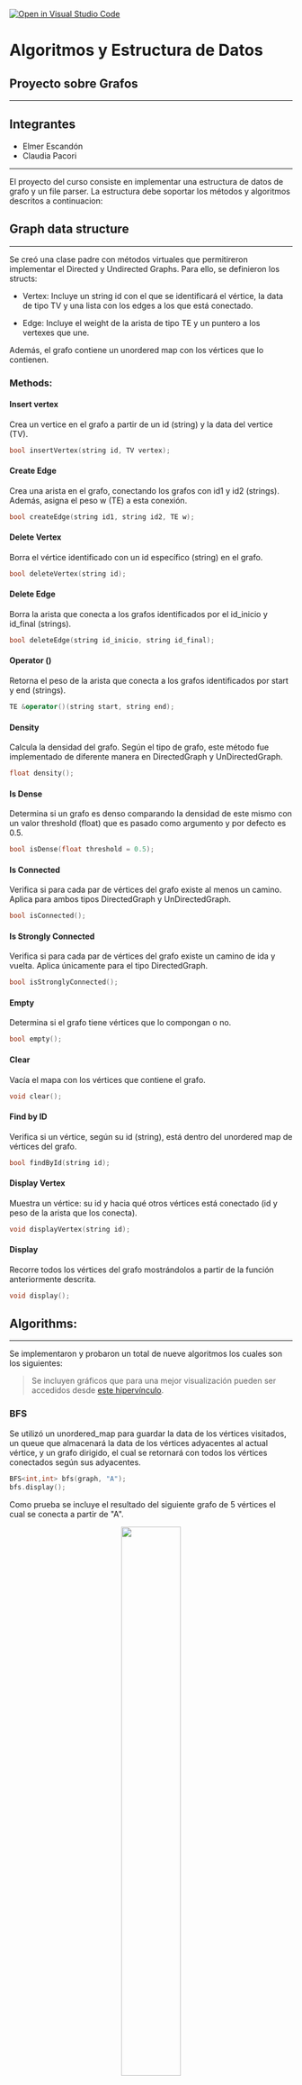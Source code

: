 [![Open in Visual Studio Code](https://classroom.github.com/assets/open-in-vscode-f059dc9a6f8d3a56e377f745f24479a46679e63a5d9fe6f495e02850cd0d8118.svg)](https://classroom.github.com/online_ide?assignment_repo_id=6958497&assignment_repo_type=AssignmentRepo)
# Algoritmos y Estructura de Datos
## Proyecto sobre Grafos
--------

## Integrantes
- Elmer Escandón
- Claudia Pacori

----


El proyecto del curso consiste en implementar una estructura de datos de grafo y un file parser. La estructura debe soportar los métodos y algoritmos descritos a continuacion:  



## Graph data structure
-----
Se creó una clase padre con métodos virtuales que permitireron implementar el Directed y Undirected Graphs. Para ello, se definieron los structs:

* Vertex: Incluye un string id con el que se identificará el vértice, la data de tipo TV y una lista con los edges a los que está conectado.

* Edge: Incluye el weight de la arista de tipo TE y un puntero a los vertexes que une.

Además, el grafo contiene un unordered map con los vértices que lo contienen.

### Methods:
#### Insert vertex
Crea un vertice en el grafo a partir de un id (string) y la data del vertice (TV).
```cpp
bool insertVertex(string id, TV vertex);
```
#### Create Edge
Crea una arista en el grafo, conectando los grafos con id1 y id2 (strings). Además, asigna el peso w (TE) a esta conexión.
```cpp
bool createEdge(string id1, string id2, TE w);
```
#### Delete Vertex
Borra el vértice identificado con un id específico (string) en el grafo.
```cpp
bool deleteVertex(string id);
```
#### Delete Edge
Borra la arista que conecta a los grafos identificados por el id_inicio y id_final (strings).
```cpp
bool deleteEdge(string id_inicio, string id_final);
```
#### Operator ()
Retorna el peso de la arista que conecta a los grafos identificados por start y end (strings).
```cpp
TE &operator()(string start, string end);
```
#### Density
Calcula la densidad del grafo. Según el tipo de grafo, este método fue implementado de diferente manera en DirectedGraph y UnDirectedGraph.
```cpp
float density();
```
#### Is Dense
Determina si un grafo es denso comparando la densidad de este mismo con un valor threshold (float) que es pasado como argumento y por defecto es 0.5.
```cpp
bool isDense(float threshold = 0.5);
```
#### Is Connected
Verifica si para cada par de vértices del grafo existe al menos un camino. Aplica para ambos tipos DirectedGraph y UnDirectedGraph.
```cpp
bool isConnected();
```
#### Is Strongly Connected
Verifica si para cada par de vértices del grafo existe un camino de ida y vuelta. Aplica únicamente para el tipo DirectedGraph.
```cpp
bool isStronglyConnected();
```
#### Empty
Determina si el grafo tiene vértices que lo compongan o no.
```cpp
bool empty();
```
#### Clear
Vacía el mapa con los vértices que contiene el grafo.
```cpp
void clear();
```
#### Find by ID
Verifica si un vértice, según su id (string), está dentro del unordered map de vértices del grafo.
```cpp
bool findById(string id);
```
#### Display Vertex
Muestra un vértice: su id y hacia qué otros vértices está conectado (id y peso de la arista que los conecta).
```cpp
void displayVertex(string id);
```
#### Display
Recorre todos los vértices del grafo mostrándolos a partir de la función anteriormente descrita.
```cpp
void display();
```

## Algorithms:
----
Se implementaron y probaron un total de nueve algoritmos los cuales son los siguientes:
> Se incluyen gráficos que para una mejor visualización pueden ser accedidos desde [este hipervínculo](https://miro.com/app/board/o9J_ltHP40Y=/?invite_link_id=828276918578).
### BFS
Se utilizó un unordered_map para guardar la data de los vértices visitados, un queue que almacenará la data de los vértices adyacentes al actual vértice, y un grafo dirigido, el cual se retornará con todos los vértices conectados según sus adyacentes.
```cpp
BFS<int,int> bfs(graph, "A");
bfs.display();
```
Como prueba se incluye el resultado del siguiente grafo de 5 vértices el cual se conecta a partir de "A".

<figure align="center" class="image">
  <img src="Imagenes/bfs.jpg" width="50%" style="text-align:center;">
</figure>

### DFS
Se utilizó un unordered_map para verificar qué vértices han sido visitados, un stack que almacenará la data de los vértices según se encuentren nuevas conexiones, y un grafo que se retornará con todos los vértices conectados al terminar el algoritmo.
```cpp
DFS<int,int> dfs(graph, "A");
dfs.apply_search();
dfs.display();
```
Como prueba se incluye el resultado del siguiente grafo de 4 vértices el cual se conecta a partir de "A".

<figure align="center" class="image">
  <img src="Imagenes/dfs.jpg" width="50%" style="text-align:center;">
</figure>

### Prim
El algoritmo de Prim funciona únicamente para grafos no dirigidos. Se utilizó una función que extrae el id del vértice al que se conecta con un peso mínimo a partir de un unordered_map con todos los pesos. El algoritmo retorna el menor camino posible desde cierto vértice hacia todos los vértices del grafo, indicando los padres de cada uno.
```cpp
Prim<int, int> prim(graph, "A");
UndirectedGraph<int, int> result = prim.apply();
result.display();
```
Como prueba se incluye el MST resultante de aplicar el algoritmo sobre el archivo JSON Perú.

<figure align="center" class="image">
  <img src="Imagenes/prim.jpg" width="50%" style="text-align:center;">
</figure>

### Kruskal
El algoritmo de Kruskal funciona únicamente para grafos no dirigidos. Se utilizaron Disjoint Sets, de manera que al iterar por todas las aristas ordenadas se podía comprobar si el vértice al que se conectaba pertenece a un set diferente, realizando llamadas a Find(). Luego, se unían los vértices en el DS (Union by rank) y en el grafo.
```cpp
Kruskal<int,int> kruskal(graph);
krus.apply();
UnDirectedGraph<int, int>* graph = krus.kruskal_(krus);
graph->display();
```
Como prueba se incluye el MST resultante de aplicar el algoritmo sobre el archivo JSON Perú. Comprobamos que es igual al ejecutado con Prim.

<figure align="center" class="image">
  <img src="Imagenes/kruskal.jpg" width="50%" style="text-align:center;">
</figure>

### Dijkstra
Se utilizaron unordered_maps para almacenar las distancias hacia otros vértices (distancia), los id de cada vértice (ids) y los padres por donde debe retornar (parents). El método display muestra las distancias dese cierto start_id hacia todos los demás vértices con su respectivo peso y padre.
```cpp
Dijkstra<int,int> dijs(graph,"A");
dijs.apply();
dijs.display();
```
Como prueba se incluye el camino desde Piura hasta Tacna, resultante de aplicar el algoritmo sobre el archivo JSON Perú. Comprobamos que se debe pasar por el aeropuerto de Lima, con un peso de 1843, para poder llegar a este destino.

<figure align="center" class="image">
  <img src="Imagenes/dijkstra.jpg" width="50%" style="text-align:center;">
</figure>

### A*
Se utilizaron unordered_maps para almacenar la heurística según el id del vértice, los padres por donde se debe regresar, una tabla_used marcando la lista cerrada al recorrer los vértices. Asimismo, se recibe un vector con la heurística. Se utilizaron funciones para calcular *"G(n) = F(n) + H(n)"* y extraer el id del vértice al que se conecta con un peso mínimo.
```cpp
AStar<int,int> astar(graph,"A","I", vector<int> heuristics);
UndirectedGraph<int, int> result = astar.apply();
result.display();
```
Como prueba se incluye el camino desde Piura hasta Pucallpa, resultante de aplicar el algoritmo sobre el archivo JSON Perú. Comprobamos que se debe pasar por el aeropuerto de Lima para poder llegar a este destino.

<figure align="center" class="image">
  <img src="Imagenes/astar.jpg" width="50%" style="text-align:center;">
</figure>

### Greedy BFS
Funciona de manera similar al algoritmo A-Star. Se utilizaron unordered_maps para almacenar la heurística según el id del vértice, los padres por donde se debe regresar, una tabla_used marcando la lista cerrada al recorrer los vértices. Asimismo, se recibe un vector con la heurística. Se utilizó una función para extraer el id del vértice al que se conecta con un peso mínimo.
```cpp
Greedy<int,int> greedy(graph,"S","E",heuristics);
UndirectedGraph<int, int> result = greedy.apply();
result.display();
```
Como prueba se incluye el camino desde Piura hasta Pucallpa, resultante de aplicar el algoritmo sobre el archivo JSON Perú. Comprobamos que se obtiene el mismo resultado que con el algoritmo A-Star.

<figure align="center" class="image">
  <img src="Imagenes/greedy.jpg" width="50%" style="text-align:center;">
</figure>

### Floyd Warshall
Se utilizaron matrices para almacenar las distancias hacia todos los vértices y el recorrido que se debe seguir para llegar a ellas. Este algoritmo, a diferencia de Dijkstra, funciona con aristas con pesos negativos. Al imprimir, muestra tanto la matriz de distancias como la de recorridos. Luego, permite conocer el camino más corto desde y hacia cualquier vértice.
```cpp
Floyd<int,int> floyd(graph);
floyd.apply();
floyd.display();
```
Como prueba se incluye el camino desde Cuzco hasta Puerto Maldonado, resultante de aplicar el algoritmo sobre el archivo JSON Perú. Comprobamos que estos vértices están conectados, la distancia entre ellos es de 310.932 y el recorrido sería directo.

<figure align="center" class="image">
  <img src="Imagenes/floyd.jpg" width="50%" style="text-align:center;">
</figure>

### Bellman Ford
El algoritmo de Bellman Ford funciona únicamente para grafos dirigidos.Se utilizaron unordered_maps para almacenar las distancias hacia otros vértices (distancia), los id de cada vértice (ids) y los padres por donde debe retornar (predecesor). Este algoritmo, a diferencia de Dijkstra, funciona con aristas con pesos negativos. El método display muestra las distancias dese cierto start_id hacia todos los demás vértices con su respectivo peso y padre.
```cpp
Bellman<int,int> bell(graph,"B");
bell.apply();
bell.display();
```
Como prueba se incluye el camino desde Cuzco hasta Tacna, resultante de aplicar el algoritmo sobre el archivo JSON Perú. Comprobamos que se debe pasar por el aeropuerto de Arequipa, con una distancia de 549, para poder llegar a este destino.

<figure align="center" class="image">
  <img src="Imagenes/bellman.jpg" width="50%" style="text-align:center;">
</figure>



## JSON file parser
----
Se utilizó la librería [nlohmann::json](https://github.com/nlohmann/json), para poder construir los grafos Directed y UnDirected a partir de un archivo JSON de aereopuertos del Perú y el mundo. 
Se implementó una clase parser que tiene como atributos un string con la ruta del archivo y un jsonGraph que almacena el JSON que será accedido más adelante.
```cpp
class Parser{
private:
    string path;                
    json jsonGraph;

public:
    Parser(string path_);

    void clear();

    void readJSON();

    void uGraphMake(UnDirectedGraph<string, double> &tempGraph);

    void dGraphMake(DirectedGraph<string, double> &tempGraph);
};
```

### Methods:
#### Clear
Limpia tanto la ruta del archivo como el objeto json de la clase.
```cpp
void clear(); // Clears parser saved atributes
```
#### Read JSON
Abre el archivo JSON en modo lectura y lleva cada línea a un string, para poder eliminar los corchetes de los datos. Luego se parsea la data a un objeto nlohmann::json.
```cpp
void readJSON(); // Parses JSON file and saves data into class
// NOTE: each derived class has its own readJSON method
```
#### Creador del grafo no dirigido
Recibe un tempGraph el cual será modificado, en primer lugar, creando los vértices con la función insertVertex descrita anteriormente. Nuestro grafo recibe como id el nombre de la ciudad del aeropuerto, lo que hace más fácil la lectura de la información, y un string con la latitud y longitud de este mismo, que serán utilizados para hallar la heurística.
Luego, se crean las aristas conectando cada aeropuerto con sus destinations. Se envían como parámetros al createEdge: el nombre de la ciudad de origen, el nombre de la ciudad de destino y la distancia euclidiana entre ellas (hallada con una función explicada más adelante).
```cpp
void uGraphMake(UndirectedGraph<string, double> &tempGraph); // Adds the parsed data into the specified undirected graph
```
<figure align="center" class="image">
  <img src="Imagenes/uGraphMake.jpg" width="50%" style="text-align:center;">
</figure>

#### Creador del grafo dirigido
De manera similar al grafo no dirigido, se crean los vértices con el nombre de la ciudad del aeropuerto como id y un string con la latitud y longitud de este mismo como data.
Luego, se crean las aristas conectando cada aeropuerto (a partir del nombre de la ciudad que los identifica) con sus destinations incluyendo como peso la distancia euclidiana entre ellos.
```cpp
void dGraphMake(DirectedGraph<string, double> &tempGraph); // Adds the parsed data into the specified directed graph
```
<figure align="center" class="image">
  <img src="Imagenes/dGraphMake.jpg" width="50%" style="text-align:center;">
</figure>

### Funciones de ayuda:
#### Distancia euclidiana
Calcula la distancia euclidiana entre dos latitudes y longitudes. Para ello, convierte estos valores a long doubles y se halla la distancia deducida a partir del teorema de Pitágoras.
```cpp
long double distance(string lat1, string long1, string lat2, string long2);
```
#### Find Airport by ID
Permite encontrar el index de un aeropuerto en el objeto json utilizando solo el Airport ID. Además, la función retorna por defecto el index 15 que corresponde a la ciudad de Lima en caso no exista el destino que se está buscando.

Cabe resaltar que se eliminaron manualmente los códigos "2762", "1871", "3670", "3797", "3484", "3576", "2650", "193", "1382", "1824", "2771", "3988", "2651", "2699", "2709", "2851", "2715", "2560", "2564", "2673", "2745", "2816", "2599", "1892", "1762", "1885", "2688", "580", "3533", "1871", "3682", "1229", "2554", "2443", "1852", "1909", "1760", "3494", "3550" y "2802" de los aeropuertos que los tenían como destination en el archivo JSON de Perú. Esto debido a que creaba edges hacia el mismo punto, en el caso de Lima, al no estar ligados a una ciudad en específico.

Por otro lado, se eliminaron manualmente los aeropuertos "5562", "5674" y "5675" en el archivo JSON internacional, ya que en las latitudes tenían letras, por lo que se consideró como data corrupta, y el aeropuerto "1104", pues su única destination era hacia uno de los aeropuertos previamente mencionados.

```cpp
int findByAirportID(json jsonGraph, string id);
```

## Tester
Para poder realizar las pruebas de los grafos, algoritmos y parser se creó la estructura Tester:
```cpp
struct Tester {
    static void executeExamples();
    static void executeParserPeru();
    static void excecuteDirected(Parser Peru);
    static void excecuteUnDirected(Parser Peru);
    static void executeParserInternational();
    static vector<double> create_heuristics(Graph<string, double>* grafo,string to);
    static void astar_test(Graph<string,double>* dir_graph, string from, string to, vector<double> heuristic);
    static void floyd_test(Graph<string,double>* dir_graph);
    static void greedydfs_test(Graph<string,double>* dir_graph, string from, string to, vector<double> heuristic);
    static void dijkstra_test(Graph<string,double>* dir_graph, string from);
    static void bellman_test(DirectedGraph<string,double>* dir_graph, string from);
    static void kruskal_test(UnDirectedGraph<string,double>* dir_graph);
    static void prim_test(UnDirectedGraph<string,double>* dir_graph);
};
```
Esta implementa diferentes funciones que nos permitirán recorrer todo lo implementado en el presente proyecto.
* ***executeExamples*():** Crea un grafo dirigido básico (con 4 vértices y 4 aristas) y ejecuta los métodos que comprueba si el grafo está conectado, fuertemente conectado, es denso, eliminar aristas, eliminar vértices, mostrar el grafo y vaciar el grafo.

* ***executeParserPeru*():** Lee el archivo pe.json y le da a escoger al usuario entre crear un grafo dirigido o no dirigido con esos datos.

* ***excecuteDirected*(Parser Peru):** Crea el grafo dirigido y muestra las opciones para obtener la mejor ruta con los siguientes algoritmos: A-Star, Floyd-Warshall, Greedy BFS, Dijkstra y Bellman Ford. En caso sea necesario, permite ingresar las ciudades de procedencia y destino del viaje.

* ***excecuteUnDirected*(Parser Peru):** Crea el grafo no dirigido y muestra las opciones para obtener la mejor ruta con los siguientes algoritmos: A-Star, Floyd-Warshall, Greedy BFS, Dijkstra, Kruskal y Prim. En caso sea necesario, permite ingresar las ciudades de procedencia y destino del viaje.

* ***executeParserInternacional*():** Lee el archivo airports.json, crea un grafo dirigido con esos datos y los muestra.

Finalmente, para ejecutar el proyecto se debe colocar los siguientes comandos en la consola:
```cpp
g++ main.cpp -o main

./main
```
